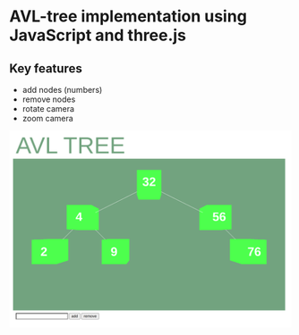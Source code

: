 # AVL-tree implementation using JavaScript and three.js

## Key features
- add nodes (numbers)
- remove nodes
- rotate camera
- zoom camera

![view](./view.png)
